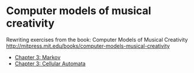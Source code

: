 Computer models of musical creativity
=====================================

Rewriting exercises from the book: Computer Models of Musical Creativity 
http://mitpress.mit.edu/books/computer-models-musical-creativity

* [Chapter 3: Markov](https://github.com/josephwilk/computer-models-of-musical-creativity/blob/master/src/computer_models_of_musical_creativity/markov)
* [Chapter 3: Cellular Automata](https://github.com/josephwilk/computer-models-of-musical-creativity/blob/master/src/computer_models_of_musical_creativity/ca)